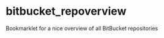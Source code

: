 bitbucket_repoverview
=====================

Bookmarklet for a nice overview of all BitBucket repositories
